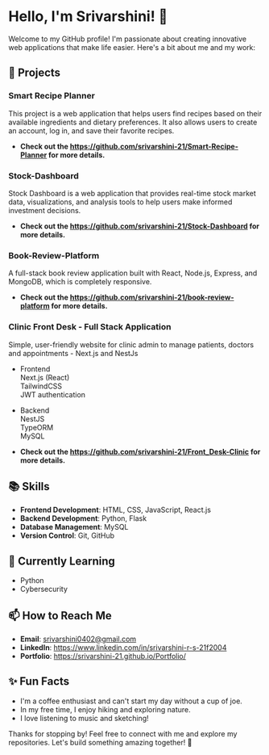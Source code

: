 # Hello, I'm Srivarshini! 👋

Welcome to my GitHub profile! I'm passionate about creating innovative web applications that make life easier. Here's a bit about me and my work:

## 🌟 Projects

### Smart Recipe Planner

This project is a web application that helps users find recipes based on their available ingredients and dietary preferences. It also allows users to create an account, log in, and save their favorite recipes.
- **Check out the https://github.com/srivarshini-21/Smart-Recipe-Planner for more details.**

### Stock-Dashboard

Stock Dashboard is a web application that provides real-time stock market data, visualizations, and analysis tools to help users make informed investment decisions.

- **Check out the https://github.com/srivarshini-21/Stock-Dashboard for more details.**

### Book-Review-Platform
A full-stack book review application built with React, Node.js, Express, and MongoDB, which is completely responsive.

- **Check out the https://github.com/srivarshini-21/book-review-platform for more details.**

### Clinic Front Desk - Full Stack Application
Simple, user-friendly website for clinic admin to manage patients, doctors and appointments - Next.js and NestJs
- Frontend <br>
Next.js (React) <br>
TailwindCSS <br>
JWT authentication

- Backend <br>
NestJS <br>
TypeORM <br>
MySQL
- **Check out the https://github.com/srivarshini-21/Front_Desk-Clinic for more details.**



## 📚 Skills

- **Frontend Development**: HTML, CSS, JavaScript, React.js
- **Backend Development**: Python, Flask
- **Database Management**: MySQL
- **Version Control**: Git, GitHub

## 🌱 Currently Learning

- Python
- Cybersecurity

## 📫 How to Reach Me

- **Email**: srivarshini0402@gmail.com
- **LinkedIn**: https://www.linkedin.com/in/srivarshini-r-s-21f2004
- **Portfolio**: https://srivarshini-21.github.io/Portfolio/

## ✨ Fun Facts

- I'm a coffee enthusiast and can't start my day without a cup of joe.
- In my free time, I enjoy hiking and exploring nature.
- I love listening to music and sketching! 

Thanks for stopping by! Feel free to connect with me and explore my repositories. Let's build something amazing together! 🚀
